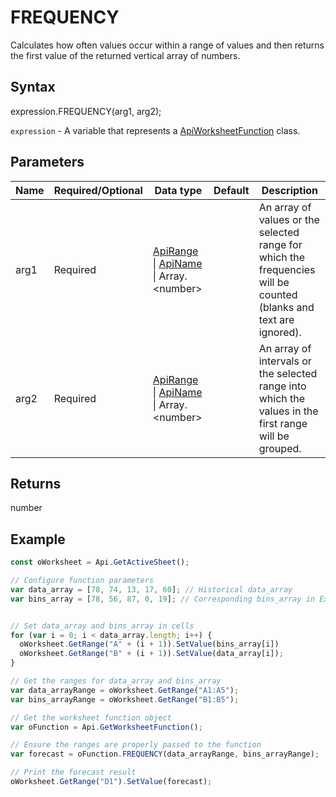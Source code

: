 # FREQUENCY

Calculates how often values occur within a range of values and then returns the first value of the returned vertical array of numbers.

## Syntax

expression.FREQUENCY(arg1, arg2);

`expression` - A variable that represents a [ApiWorksheetFunction](../ApiWorksheetFunction.md) class.

## Parameters

| **Name** | **Required/Optional** | **Data type** | **Default** | **Description** |
| ------------- | ------------- | ------------- | ------------- | ------------- |
| arg1 | Required | [ApiRange](../../ApiRange/ApiRange.md) &#124; [ApiName](../../ApiName/ApiName.md) &#124; Array.&lt;number&gt; |  | An array of values or the selected range for which the frequencies will be counted (blanks and text are ignored). |
| arg2 | Required | [ApiRange](../../ApiRange/ApiRange.md) &#124; [ApiName](../../ApiName/ApiName.md) &#124; Array.&lt;number&gt; |  | An array of intervals or the selected range into which the values in the first range will be grouped. |

## Returns

number

## Example



```javascript
const oWorksheet = Api.GetActiveSheet();

// Configure function parameters
var data_array = [78, 74, 13, 17, 60]; // Historical data_array
var bins_array = [78, 56, 87, 0, 19]; // Corresponding bins_array in Excel serial number format


// Set data_array and bins_array in cells
for (var i = 0; i < data_array.length; i++) {
  oWorksheet.GetRange("A" + (i + 1)).SetValue(bins_array[i])
  oWorksheet.GetRange("B" + (i + 1)).SetValue(data_array[i]);
}

// Get the ranges for data_array and bins_array
var data_arrayRange = oWorksheet.GetRange("A1:A5");
var bins_arrayRange = oWorksheet.GetRange("B1:B5");

// Get the worksheet function object
var oFunction = Api.GetWorksheetFunction();

// Ensure the ranges are properly passed to the function
var forecast = oFunction.FREQUENCY(data_arrayRange, bins_arrayRange);

// Print the forecast result
oWorksheet.GetRange("D1").SetValue(forecast);

```
